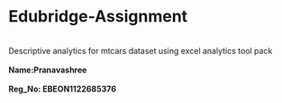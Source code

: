 # Edubridge-Assignment
<br>Descriptive analytics for mtcars dataset using excel analytics tool pack<br>
<br><strong> Name:Pranavashree </strong><br>
<br><strong> Reg_No: EBEON1122685376</strong><br>
